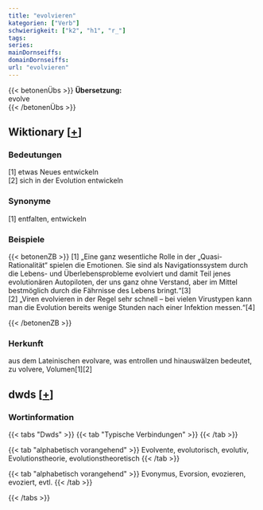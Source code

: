 ```yaml
---
title: "evolvieren"
kategorien: ["Verb"]
schwierigkeit: ["k2", "h1", "r_"]
tags:
series:
mainDornseiffs:
domainDornseiffs:
url: "evolvieren"
---
```


{{< betonenÜbs >}}
**Übersetzung:**  
evolve  
{{< /betonenÜbs >}}

## Wiktionary [[+](https://de.wiktionary.org/wiki/evolvieren)]

### Bedeutungen
[1] etwas Neues entwickeln  
[2] sich in der Evolution entwickeln  

### Synonyme
[1] entfalten, entwickeln  

### Beispiele
{{< betonenZB >}}
[1] „Eine ganz wesentliche Rolle in der „Quasi-Rationalität“ spielen die Emotionen. Sie sind als Navigationssystem durch die Lebens- und Überlebensprobleme evolviert und damit Teil jenes evolutionären Autopiloten, der uns ganz ohne Verstand, aber im Mittel bestmöglich durch die Fährnisse des Lebens bringt.“[3]  
[2] „Viren evolvieren in der Regel sehr schnell – bei vielen Virustypen kann man die Evolution bereits wenige Stunden nach einer Infektion messen.“[4]  

{{< /betonenZB >}}
### Herkunft
aus dem Lateinischen evolvare, was entrollen und hinauswälzen  bedeutet, zu volvere, Volumen[1][2]  



## dwds [[+](https://www.dwds.de/wb/evolvieren)]

### Wortinformation
{{< tabs "Dwds" >}}
{{< tab "Typische Verbindungen" >}}
{{< /tab >}}

{{< tab "alphabetisch vorangehend" >}}
Evolvente, evolutorisch, evolutiv, Evolutionstheorie, evolutionstheoretisch
{{< /tab >}}

{{< tab "alphabetisch vorangehend" >}}
Evonymus, Evorsion, evozieren, evoziert, evtl.
{{< /tab >}}

{{< /tabs >}}

